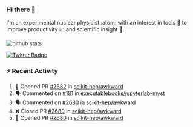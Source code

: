 ### Hi there 👋 

I'm an experimental nuclear physicist :atom: with an interest in tools :wrench: to improve productivity :chart_with_upwards_trend: and scientific insight :telescope:.

![github stats](https://github-readme-stats.vercel.app/api?username=agoose77&show_icons=true&hide_rank=true&hide_title=true&bg_color=30,e76445,904e95&text_color=efe3ec&icon_color=efe3ec)
<!--
**agoose77/agoose77** is a ✨ _special_ ✨ repository because its `README.md` (this file) appears on your GitHub profile.

Here are some ideas to get you started:

- 🔭 I’m currently working on ...
- 🌱 I’m currently learning ...
- 👯 I’m looking to collaborate on ...
- 🤔 I’m looking for help with ...
- 💬 Ask me about ...
- 📫 How to reach me: ...
- 😄 Pronouns: ...
- ⚡ Fun fact: ...
-->

[![Twitter Badge](https://img.shields.io/twitter/follow/agoose77?style=flat-square&logo=Twitter&logoColor=white&color=cornflowerblue)](https://twitter.com/agoose77)

### :zap: Recent Activity

<!--START_SECTION:activity-->
1. 💪 Opened PR [#2682](https://github.com/scikit-hep/awkward/pull/2682) in [scikit-hep/awkward](https://github.com/scikit-hep/awkward)
2. 🗣 Commented on [#181](https://github.com/executablebooks/jupyterlab-myst/issues/181#issuecomment-1699508395) in [executablebooks/jupyterlab-myst](https://github.com/executablebooks/jupyterlab-myst)
3. 🗣 Commented on [#2680](https://github.com/scikit-hep/awkward/pull/2680#issuecomment-1699182536) in [scikit-hep/awkward](https://github.com/scikit-hep/awkward)
4. ❌ Closed PR [#2680](https://github.com/scikit-hep/awkward/pull/2680) in [scikit-hep/awkward](https://github.com/scikit-hep/awkward)
5. 💪 Opened PR [#2680](https://github.com/scikit-hep/awkward/pull/2680) in [scikit-hep/awkward](https://github.com/scikit-hep/awkward)
<!--END_SECTION:activity-->
